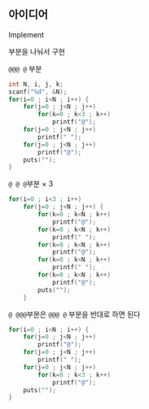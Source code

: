 ## 아이디어
Implement  
  
부분을 나눠서 구현  
  
`@@@ @` 부분
```c
int N, i, j, k;
scanf("%d", &N);
for(i=0 ; i<N ; i++) {
	for(j=0 ; j<N ; j++)
		for(k=0 ; k<3 ; k++)
			printf("@");
	for(j=0 ; j<N ; j++)
		printf(" ");
	for(j=0 ; j<N ; j++)
		printf("@");
	puts("");
}
```
`@ @ @`부분 × 3
```c
for(i=0 ; i<3 ; i++)
	for(j=0 ; j<N ; j++) {
		for(k=0 ; k<N ; k++)
			printf("@");
		for(k=0 ; k<N ; k++)
			printf(" ");
		for(k=0 ; k<N ; k++)
			printf("@");
		for(k=0 ; k<N ; k++)
			printf(" ");
		for(k=0 ; k<N ; k++)
			printf("@");
		puts("");
	}
```
`@ @@@`부분은 `@@@ @` 부분을 반대로 하면 된다
```c
for(i=0 ; i<N ; i++) {
	for(j=0 ; j<N ; j++)
		printf("@");
	for(j=0 ; j<N ; j++)
		printf(" ");
	for(j=0 ; j<N ; j++)
		for(k=0 ; k<3 ; k++)
			printf("@");
	puts("");
}
```
